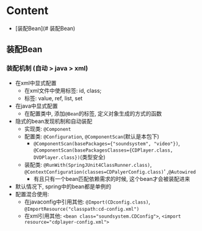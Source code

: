 # Content
- [装配Bean](# 装配Bean)

## 装配Bean
### 装配机制 (自动 > java > xml)
- 在xml中显式配置
  - 在xml文件中使用<bean>标签: id, class;
  - <constructor-arg>标签: value, ref, list, set
- 在java中显式配置
  - 在配置类中, 添加`@Bean`的标签, 定义对象生成的方式的函数
- 隐式的bean发现机制和自动装配
  - 实现类: `@Component`
  - 配置类: `@Configuration`, `@ComponentScan`(默认是本包下)
    - `@ComponentScan(basePackages={"soundsystem", "video"})`, `@ComponentScan(basePackagesClasses={CDPlayer.class, DVDPlayer.class})`(类型安全)
  - 装配类: `@RunWith(SpringJUnit4ClassRunner.class)`, `@ContextConfiguration(classes=CDPalyerConfig.class)`' ,`@Autowired` 
    - 有且只有一个bean匹配依赖需求的时候, 这个bean才会被装配进来
- 默认情况下, spring中的bean都是单例的
- 配置混合使用: 
  - 在javaconfig中引用其他: `@Import(CDconfig.class)`, `@ImportResource("classpath:cd-config.xml")`
  - 在xml引用其他: `<bean class="soundsystem.CDConfig">`, `<import resource="cdplayer-config.xml">`
  
  

